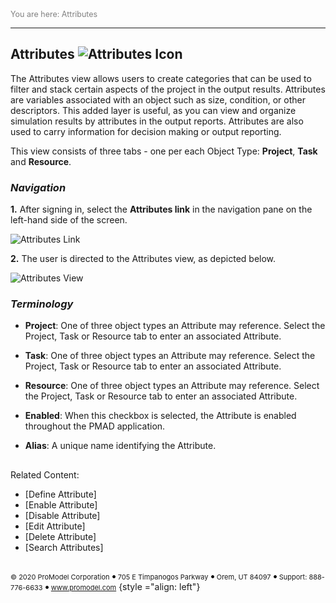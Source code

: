 ﻿
<span style="color:grey">
<span style="font-size:12.5px">
You are here: Attributes
</span></span></span>

----
## Attributes ![Attributes Icon](AttributesIcon1.png "Attributes Icon")
<span style="font-size:14px">

The Attributes view allows users to create categories that can be used to filter and stack certain aspects of the project in the output results. Attributes are variables associated with an object such as size, condition, or other descriptors. This added layer is useful, as you can view and organize simulation results by attributes in the output reports. Attributes are also used to carry information for decision making or output reporting. 

This view consists of three tabs - one per each Object Type: **Project**, **Task** and **Resource**. 

### _Navigation_
**1.** After signing in, select the **Attributes link** in the navigation pane on the left-hand side of the screen. 

![Attributes Link](AttributesLink.png "Navigation Pane")

**2.** The user is directed to the Attributes view, as depicted below.

![Attributes View](AttributesView.png "Attributes View - Project Tab")

### _Terminology_
- **Project**: One of three object types an Attribute may reference. Select the Project, Task or Resource tab to enter an associated Attribute. 

- **Task**: One of three object types an Attribute may reference. Select the Project, Task or Resource tab to enter an associated Attribute.
- **Resource**: One of three object types an Attribute may reference. Select the Project, Task or Resource tab to enter an associated Attribute.
- **Enabled**: When this checkbox is selected, the Attribute is enabled throughout the PMAD application.
- **Alias**: A unique name identifying the Attribute. 

##
Related Content: 

- [Define Attribute]
- [Enable Attribute]
- [Disable Attribute]
- [Edit Attribute]
- [Delete Attribute]
- [Search Attributes]
</span>


##
<span style="font-size:11px"> &copy; 2020 ProModel Corporation ![dot](dot1.png) 705 E Timpanogos Parkway ![dot](dot1.png) Orem, UT 84097 ![dot](dot1.png) Support: 888-776-6633 ![dot](dot1.png) www.promodel.com</span> {style ="align: left"}

